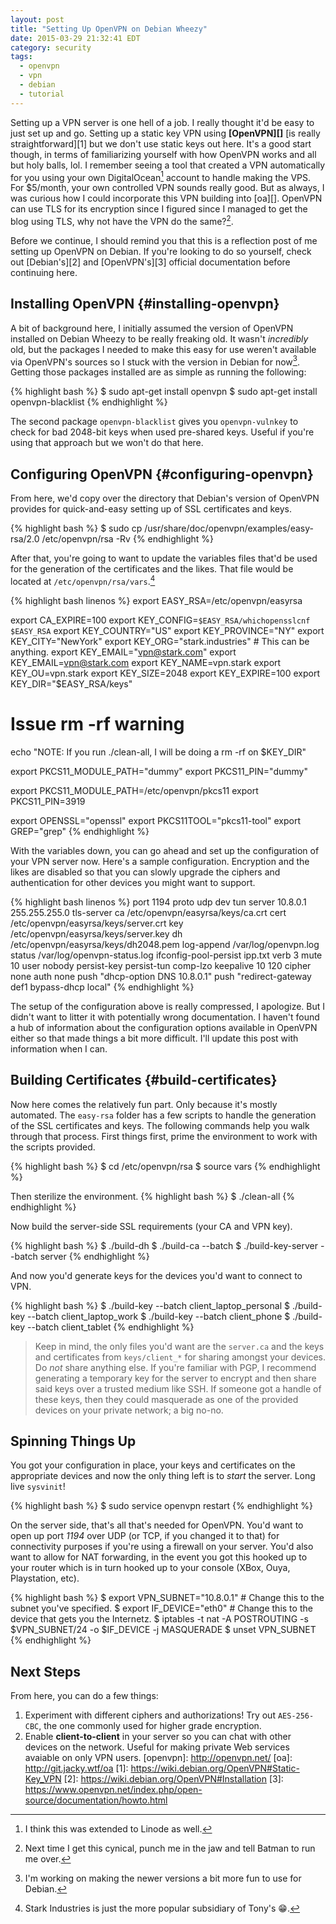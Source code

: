 ```yaml
---
layout: post
title: "Setting Up OpenVPN on Debian Wheezy"
date: 2015-03-29 21:32:41 EDT
category: security
tags:
  - openvpn
  - vpn
  - debian
  - tutorial
---
```


Setting up a VPN server is one hell of a job. I really thought it'd be easy to
just set up and go. Setting up a static key VPN using **[OpenVPN][]** [is really
straightforward][1] but we don't use static keys out here. It's a good start
though, in terms of familiarizing yourself with how OpenVPN works and all but
holy balls, lol. I remember seeing a tool that created a VPN automatically for
you using your own DigitalOcean[^1] account to handle making the VPS. For
$5/month, your own controlled VPN sounds really good. But as always, I was
curious how I could incorporate this VPN building into [oa][]. OpenVPN can use
TLS for its encryption since I figured since I managed to get the blog using
TLS, why not have the VPN do the same?[^2].

Before we continue, I should remind you that this is a reflection post of me
setting up OpenVPN on Debian. If you're looking to do so yourself, check out
[Debian's][2] and [OpenVPN's][3] official documentation before continuing here.

## Installing OpenVPN {#installing-openvpn}

A bit of background here, I initially assumed the version of OpenVPN installed
on Debian Wheezy to be really freaking old. It wasn't _incredibly_ old, but the
packages I needed to make this easy for use weren't available via OpenVPN's
sources so I stuck with the version in Debian for now[^3]. Getting those
packages installed are as simple as running the following:

{% highlight bash %}
$ sudo apt-get install openvpn
$ sudo apt-get install openvpn-blacklist
{% endhighlight %}

The second package `openvpn-blacklist` gives you `openvpn-vulnkey` to check for
bad 2048-bit keys when used pre-shared keys. Useful if you're using that
approach but we won't do that here.

## Configuring OpenVPN {#configuring-openvpn}

From here, we'd copy over the directory that Debian's version of OpenVPN
provides for quick-and-easy setting up of SSL certificates and keys.

{% highlight bash %}
$ sudo cp /usr/share/doc/openvpn/examples/easy-rsa/2.0 /etc/openvpn/rsa -Rv
{% endhighlight %}

After that, you're going to want to update the variables files that'd be used
for the generation of the certificates and the likes. That file would be located
at `/etc/openvpn/rsa/vars`.[^4]

{% highlight bash linenos %}
export EASY_RSA=/etc/openvpn/easyrsa

export CA_EXPIRE=100
export KEY_CONFIG=`$EASY_RSA/whichopensslcnf $EASY_RSA`
export KEY_COUNTRY="US"
export KEY_PROVINCE="NY"
export KEY_CITY="NewYork"
export KEY_ORG="stark.industries" # This can be anything.
export KEY_EMAIL="vpn@stark.com"
export KEY_EMAIL=vpn@stark.com
export KEY_NAME=vpn.stark
export KEY_OU=vpn.stark
export KEY_SIZE=2048
export KEY_EXPIRE=100
export KEY_DIR="$EASY_RSA/keys"

# Issue rm -rf warning
echo "NOTE: If you run ./clean-all, I will be doing a rm -rf on $KEY_DIR"

export PKCS11_MODULE_PATH="dummy"
export PKCS11_PIN="dummy"

export PKCS11_MODULE_PATH=/etc/openvpn/pkcs11
export PKCS11_PIN=3919

export OPENSSL="openssl"
export PKCS11TOOL="pkcs11-tool"
export GREP="grep"
{% endhighlight %}

With the variables down, you can go ahead and set up the configuration of your
VPN server now. Here's a sample configuration. Encryption and the likes are
disabled so that you can slowly upgrade the ciphers and authentication for other
devices you might want to support.

{% highlight bash linenos %}
port 1194
proto udp
dev tun
server 10.8.0.1 255.255.255.0
tls-server
ca /etc/openvpn/easyrsa/keys/ca.crt
cert /etc/openvpn/easyrsa/keys/server.crt
key /etc/openvpn/easyrsa/keys/server.key
dh /etc/openvpn/easyrsa/keys/dh2048.pem
log-append /var/log/openvpn.log
status /var/log/openvpn-status.log
ifconfig-pool-persist ipp.txt
verb 3
mute 10
user nobody
persist-key
persist-tun
comp-lzo
keepalive 10 120
cipher none
auth none
push "dhcp-option DNS 10.8.0.1"
push "redirect-gateway def1 bypass-dhcp local"
{% endhighlight %}

The setup of the configuration above is really compressed, I apologize. But I
didn't want to litter it with potentially wrong documentation. I haven't found a
hub of information about the configuration options available in OpenVPN either
so that made things a bit more difficult. I'll update this post with information
when I can.

## Building Certificates {#build-certificates}

Now here comes the relatively fun part. Only because it's mostly automated. The
`easy-rsa` folder has a few scripts to handle the generation of the SSL
certificates and keys. The following commands help you walk through that
process. First things first, prime the environment to work with the scripts
provided.

{% highlight bash %}
$ cd /etc/openvpn/rsa
$ source vars
{% endhighlight %}

Then sterilize the environment.
{% highlight bash %}
$ ./clean-all
{% endhighlight %}

Now build the server-side SSL requirements (your CA and VPN key).

{% highlight bash %}
$ ./build-dh
$ ./build-ca --batch
$ ./build-key-server --batch server
{% endhighlight %}

And now you'd generate keys for the devices you'd want to connect to VPN.

{% highlight bash %}
$ ./build-key --batch client_laptop_personal
$ ./build-key --batch client_laptop_work
$ ./build-key --batch client_phone
$ ./build-key --batch client_tablet
{% endhighlight %}

> Keep in mind, the only files you'd want are the `server.ca` and the keys and
> certificates from `keys/client_*` for sharing amongst your devices. Do *not*
> share anything else. If you're familiar with PGP, I recommend generating a
> temporary key for the server to encrypt and then share said keys over a
> trusted medium like SSH. If someone got a handle of these keys, then they
> could masquerade as one of the provided devices on your private network;
> a big no-no.

## Spinning Things Up

You got your configuration in place, your keys and certificates on the
appropriate devices and now the only thing left is to _start_ the server. Long
live `sysvinit`!

{% highlight bash %}
$ sudo service openvpn restart
{% endhighlight %}

On the server side, that's all that's needed for OpenVPN. You'd want to open up
port *1194* over UDP (or TCP, if you changed it to that) for connectivity
purposes if you're using a firewall on your server. You'd also want to allow for
NAT forwarding, in the event you got this hooked up to your router which is in
turn hooked up to your console (XBox, Ouya, Playstation, etc).

{% highlight bash %}
$ export VPN_SUBNET="10.8.0.1" # Change this to the subnet you've specified.
$ export IF_DEVICE="eth0"      # Change this to the device that gets you the Internetz.
$ iptables -t nat -A POSTROUTING -s $VPN_SUBNET/24 -o $IF_DEVICE -j MASQUERADE
$ unset VPN_SUBNET
{% endhighlight %}

## Next Steps

From here, you can do a few things:

  1. Experiment with different ciphers and authorizations!
     Try out `AES-256-CBC`, the one commonly used for higher grade encryption.
  2. Enable **client-to-client** in your server so you can chat with other devices
     on the network. Useful for making private Web services avaiable on only VPN
     users.
[openvpn]: http://openvpn.net/
[oa]: http://git.jacky.wtf/oa
[1]: https://wiki.debian.org/OpenVPN#Static-Key_VPN
[2]: https://wiki.debian.org/OpenVPN#Installation
[3]: https://www.openvpn.net/index.php/open-source/documentation/howto.html
[^1]: I think this was extended to Linode as well.
[^2]: Next time I get this cynical, punch me in the jaw and tell Batman to run me over.
[^3]: I'm working on making the newer versions a bit more fun to use for Debian.
[^4]: Stark Industries is just the more popular subsidiary of Tony's :grin:.
[^5]: This is light work compared to building a replacement for GnuPG!
